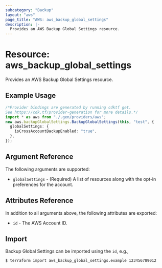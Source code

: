 ```yaml
---
subcategory: "Backup"
layout: "aws"
page_title: "AWS: aws_backup_global_settings"
description: |-
  Provides an AWS Backup Global Settings resource.
---
```


# Resource: aws\_backup\_global\_settings

Provides an AWS Backup Global Settings resource.

## Example Usage

```typescript
/*Provider bindings are generated by running cdktf get.
See https://cdk.tf/provider-generation for more details.*/
import * as aws from "./.gen/providers/aws";
new aws.backupGlobalSettings.BackupGlobalSettings(this, "test", {
  globalSettings: {
    isCrossAccountBackupEnabled: "true",
  },
});

```

## Argument Reference

The following arguments are supported:

* `globalSettings` - (Required) A list of resources along with the opt-in preferences for the account.

## Attributes Reference

In addition to all arguments above, the following attributes are exported:

* `id` - The AWS Account ID.

## Import

Backup Global Settings can be imported using the `id`, e.g.,

```console
$ terraform import aws_backup_global_settings.example 123456789012
```
